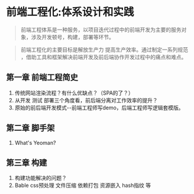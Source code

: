 # 前端工程化:体系设计和实践 
> 前端工程体系是一种服务，以项目迭代过程中的前端开发为主要的服务对象，涉及开发顿号，构建，部署等环节。

> 前端工程化的主要目标是解放生产力 提高生产效率。通过制定一系列规范 ，借助工具和框架解决前端开发及前后端协作开发过程中的痛点和难点。

## 第一章 前端工程简史
1. 传统网站渲染流程？有什么优缺点？（SPA的了？）
2. 从开发 测试 部署三个角度看，前后端分离对工作效率的提升？
3. 原始的前后端开发模式--前端工程师写demo，后端工程师写逻辑套模版。

## 第二章 脚手架
1. What's Yeoman?

## 第三章 构建
1. 构建功能解决的问题？
2. Bable css预处理 文件压缩 依赖打包 资源嵌入 hash指纹 等